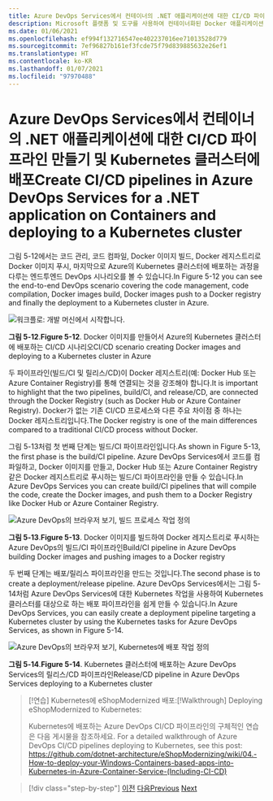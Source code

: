 ```yaml
---
title: Azure DevOps Services에서 컨테이너의 .NET 애플리케이션에 대한 CI/CD 파이프라인 만들기 및 Kubernetes 클러스터에 배포
description: Microsoft 플랫폼 및 도구를 사용하여 컨테이너화된 Docker 애플리케이션 수명 주기
ms.date: 01/06/2021
ms.openlocfilehash: ef994f132716547ee402237016ee71013528d779
ms.sourcegitcommit: 7ef96827b161ef3fcde75f79d839885632e26ef1
ms.translationtype: HT
ms.contentlocale: ko-KR
ms.lasthandoff: 01/07/2021
ms.locfileid: "97970488"
---
```

# <a name="create-cicd-pipelines-in-azure-devops-services-for-a-net-application-on-containers-and-deploying-to-a-kubernetes-cluster"></a><span data-ttu-id="19b24-103">Azure DevOps Services에서 컨테이너의 .NET 애플리케이션에 대한 CI/CD 파이프라인 만들기 및 Kubernetes 클러스터에 배포</span><span class="sxs-lookup"><span data-stu-id="19b24-103">Create CI/CD pipelines in Azure DevOps Services for a .NET application on Containers and deploying to a Kubernetes cluster</span></span>

<span data-ttu-id="19b24-104">그림 5-12에서는 코드 관리, 코드 컴파일, Docker 이미지 빌드, Docker 레지스트리로 Docker 이미지 푸시, 마지막으로 Azure의 Kubernetes 클러스터에 배포하는 과정을 다루는 엔드투엔드 DevOps 시나리오를 볼 수 있습니다.</span><span class="sxs-lookup"><span data-stu-id="19b24-104">In Figure 5-12 you can see the end-to-end DevOps scenario covering the code management, code compilation, Docker images build, Docker images push to a Docker registry and finally the deployment to a Kubernetes cluster in Azure.</span></span>

![워크플로: 개발 머신에서 시작합니다.](media/docker-workflow-ci-cd-aks.png)

<span data-ttu-id="19b24-107">**그림 5-12**.</span><span class="sxs-lookup"><span data-stu-id="19b24-107">**Figure 5-12**.</span></span> <span data-ttu-id="19b24-108">Docker 이미지를 만들어서 Azure의 Kubernetes 클러스터에 배포하는 CI/CD 시나리오</span><span class="sxs-lookup"><span data-stu-id="19b24-108">CI/CD scenario creating Docker images and deploying to a Kubernetes cluster in Azure</span></span>

<span data-ttu-id="19b24-109">두 파이프라인(빌드/CI 및 릴리스/CD)이 Docker 레지스트리(예: Docker Hub 또는 Azure Container Registry)를 통해 연결되는 것을 강조해야 합니다.</span><span class="sxs-lookup"><span data-stu-id="19b24-109">It is important to highlight that the two pipelines, build/CI, and release/CD, are connected through the Docker Registry (such as Docker Hub or Azure Container Registry).</span></span> <span data-ttu-id="19b24-110">Docker가 없는 기존 CI/CD 프로세스와 다른 주요 차이점 중 하나는 Docker 레지스트리입니다.</span><span class="sxs-lookup"><span data-stu-id="19b24-110">The Docker registry is one of the main differences compared to a traditional CI/CD process without Docker.</span></span>

<span data-ttu-id="19b24-111">그림 5-13처럼 첫 번째 단계는 빌드/CI 파이프라인입니다.</span><span class="sxs-lookup"><span data-stu-id="19b24-111">As shown in Figure 5-13, the first phase is the build/CI pipeline.</span></span> <span data-ttu-id="19b24-112">Azure DevOps Services에서 코드를 컴파일하고, Docker 이미지를 만들고, Docker Hub 또는 Azure Container Registry 같은 Docker 레지스트리로 푸시하는 빌드/CI 파이프라인을 만들 수 있습니다.</span><span class="sxs-lookup"><span data-stu-id="19b24-112">In Azure DevOps Services you can create build/CI pipelines that will compile the code, create the Docker images, and push them to a Docker Registry like Docker Hub or Azure Container Registry.</span></span>

![Azure DevOps의 브라우저 보기, 빌드 프로세스 작업 정의](media/build-ci-pipeline-azure-devops-push-to-docker-registry.png)

<span data-ttu-id="19b24-114">**그림 5-13**.</span><span class="sxs-lookup"><span data-stu-id="19b24-114">**Figure 5-13**.</span></span> <span data-ttu-id="19b24-115">Docker 이미지를 빌드하여 Docker 레지스트리로 푸시하는 Azure DevOps의 빌드/CI 파이프라인</span><span class="sxs-lookup"><span data-stu-id="19b24-115">Build/CI pipeline in Azure DevOps building Docker images and pushing images to a Docker registry</span></span>

<span data-ttu-id="19b24-116">두 번째 단계는 배포/릴리스 파이프라인을 만드는 것입니다.</span><span class="sxs-lookup"><span data-stu-id="19b24-116">The second phase is to create a deployment/release pipeline.</span></span> <span data-ttu-id="19b24-117">Azure DevOps Services에서는 그림 5-14처럼 Azure DevOps Services에 대한 Kubernetes 작업을 사용하여 Kubernetes 클러스터를 대상으로 하는 배포 파이프라인을 쉽게 만들 수 있습니다.</span><span class="sxs-lookup"><span data-stu-id="19b24-117">In Azure DevOps Services, you can easily create a deployment pipeline targeting a Kubernetes cluster by using the Kubernetes tasks for Azure DevOps Services, as shown in Figure 5-14.</span></span>

![Azure DevOps의 브라우저 보기, Kubernetes에 배포 작업 정의](media/release-cd-pipeline-azure-devops-deploy-to-kubernetes.png)

<span data-ttu-id="19b24-119">**그림 5-14**.</span><span class="sxs-lookup"><span data-stu-id="19b24-119">**Figure 5-14**.</span></span> <span data-ttu-id="19b24-120">Kubernetes 클러스터에 배포하는 Azure DevOps Services의 릴리스/CD 파이프라인</span><span class="sxs-lookup"><span data-stu-id="19b24-120">Release/CD pipeline in Azure DevOps Services deploying to a Kubernetes cluster</span></span>

> <span data-ttu-id="19b24-121">[!연습] Kubernetes에 eShopModernized 배포:</span><span class="sxs-lookup"><span data-stu-id="19b24-121">[!Walkthrough] Deploying eShopModernized to Kubernetes:</span></span>
>
> <span data-ttu-id="19b24-122">Kubernetes에 배포하는 Azure DevOps CI/CD 파이프라인의 구체적인 연습은 다음 게시물을 참조하세요. </span><span class="sxs-lookup"><span data-stu-id="19b24-122">For a detailed walkthrough of Azure DevOps CI/CD pipelines deploying to Kubernetes, see this post: </span></span>\
><https://github.com/dotnet-architecture/eShopModernizing/wiki/04.-How-to-deploy-your-Windows-Containers-based-apps-into-Kubernetes-in-Azure-Container-Service-(Including-CI-CD)>

>[!div class="step-by-step"]
><span data-ttu-id="19b24-123">[이전](docker-application-outer-loop-devops-workflow.md)
>[다음](../run-manage-monitor-docker-environments/index.md)</span><span class="sxs-lookup"><span data-stu-id="19b24-123">[Previous](docker-application-outer-loop-devops-workflow.md)
[Next](../run-manage-monitor-docker-environments/index.md)</span></span>
